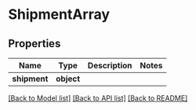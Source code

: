 # ShipmentArray

## Properties
Name | Type | Description | Notes
------------ | ------------- | ------------- | -------------
**shipment** | **object** |  | 

[[Back to Model list]](../README.md#documentation-for-models) [[Back to API list]](../README.md#documentation-for-api-endpoints) [[Back to README]](../README.md)

